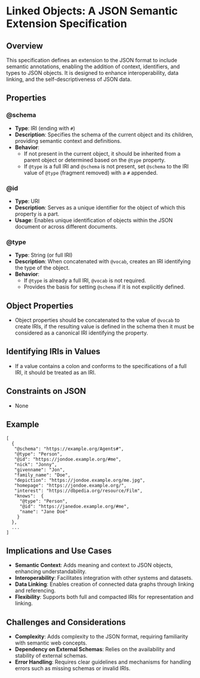 # Linked Objects: A JSON Semantic Extension Specification

## Overview
This specification defines an extension to the JSON format to include semantic annotations, enabling the addition of context, identifiers, and types to JSON objects. It is designed to enhance interoperability, data linking, and the self-descriptiveness of JSON data.

## Properties

### @schema
- **Type**: IRI (ending with `#`)
- **Description**: Specifies the schema of the current object and its children, providing semantic context and definitions.
- **Behavior**: 
  - If not present in the current object, it should be inherited from a parent object or determined based on the `@type` property.
  - If `@type` is a full IRI and `@schema` is not present, set `@schema` to the IRI value of `@type` (fragment removed) with a `#` appended.

### @id
- **Type**: URI
- **Description**: Serves as a unique identifier for the object of which this property is a part.
- **Usage**: Enables unique identification of objects within the JSON document or across different documents.

### @type
- **Type**: String (or full IRI)
- **Description**: When concatenated with `@vocab`, creates an IRI identifying the type of the object.
- **Behavior**: 
  - If `@type` is already a full IRI, `@vocab` is not required.
  - Provides the basis for setting `@schema` if it is not explicitly defined.

## Object Properties
- Object properties should be concatenated to the value of `@vocab` to create IRIs, if the resulting value is defined in the schema then it must be considered as a canonical IRI identifying the property.

## Identifying IRIs in Values
- If a value contains a colon and conforms to the specifications of a full IRI, it should be treated as an IRI.

## Constraints on JSON
- None

## Example 
```
[
  {
   "@schema": "https://example.org/Agents#",
   "@type": "Person",
   "@id": "https://jondoe.example.org/#me",
   "nick": "Jonny",
   "givenname": "Jon",
   "family_name": "Doe",
   "depiction": "https://jondoe.example.org/me.jpg",
   "homepage": "https://jondoe.example.org/",
   "interest": "https://dbpedia.org/resource/Film",
   "knows":  {
     "@type": "Person",
     "@id": "https://janedoe.example.org/#me",
     "name": "Jane Doe"
    }
  },
  ...
]
```
## Implications and Use Cases

- **Semantic Context**: Adds meaning and context to JSON objects, enhancing understandability.
- **Interoperability**: Facilitates integration with other systems and datasets.
- **Data Linking**: Enables creation of connected data graphs through linking and referencing.
- **Flexibility**: Supports both full and compacted IRIs for representation and linking.

## Challenges and Considerations

- **Complexity**: Adds complexity to the JSON format, requiring familiarity with semantic web concepts.
- **Dependency on External Schemas**: Relies on the availability and stability of external schemas.
- **Error Handling**: Requires clear guidelines and mechanisms for handling errors such as missing schemas or invalid IRIs.
